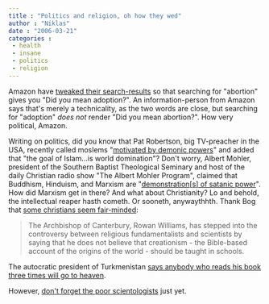 ```yaml
---
title : "Politics and religion, oh how they wed"
author : "Niklas"
date : "2006-03-21"
categories : 
 - health
 - insane
 - politics
 - religion
---
```


Amazon have [tweaked their search-results](http://www.wired.com/news/wireservice/0,70453-0.html) so that searching for "abortion" gives you "Did you mean adoption?". An information-person from Amazon says that's merely a technicality, as the two words are close, but searching for "adoption" _does not_ render "Did you mean abortion?". How very political, Amazon.

Writing on politics, did you know that Pat Robertson, big TV-preacher in the USA, recently called moslems "[motivated by demonic powers](http://mediamatters.org/items/200603140008)" and added that "the goal of Islam...is world domination"? Don't worry, Albert Mohler, president of the Southern Baptist Theological Seminary and host of the daily Christian radio show "The Albert Mohler Program", claimed that Buddhism, Hinduism, and Marxism are "[demonstration\[s\] of satanic power](http://mediamatters.org/items/200603200013)". How did Marxism get in there? And what about Christianity? Lo and behold, the intellectual reaper hasth cometh. Or sooneth, anywaythhth. Thank Bog that [some christians seem fair-minded](http://www.guardian.co.uk/religion/Story/0,,1735730,00.html):

> The Archbishop of Canterbury, Rowan Williams, has stepped into the controversy between religious fundamentalists and scientists by saying that he does not believe that creationism - the Bible-based account of the origins of the world - should be taught in schools.

The autocratic president of Turkmenistan [says anybody who reads his book three times will go to heaven](http://books.guardian.co.uk/news/articles/0,,1735866,00.html).

However, [don't forget the poor scientologists](http://www.theonion.com/content/node/46512) just yet.
